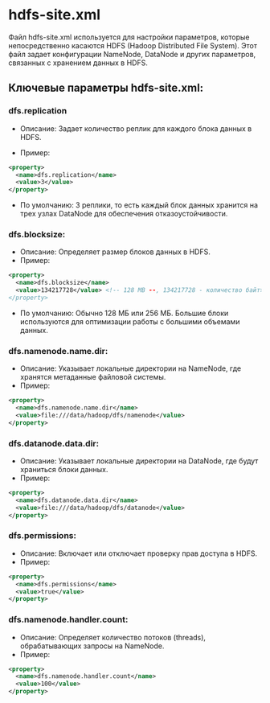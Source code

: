 # hdfs-site.xml
Файл hdfs-site.xml используется для настройки параметров, которые непосредственно касаются HDFS (Hadoop Distributed File System). Этот файл задает конфигурации NameNode, DataNode и других параметров, связанных с хранением данных в HDFS.

## Ключевые параметры hdfs-site.xml:
### dfs.replication

- Описание: Задает количество реплик для каждого блока данных в HDFS.

- Пример:
```xml
<property>
  <name>dfs.replication</name>
  <value>3</value>
</property>
```
- По умолчанию: 3 реплики, то есть каждый блок данных хранится на трех узлах DataNode для обеспечения отказоустойчивости.
### dfs.blocksize:

- Описание: Определяет размер блоков данных в HDFS.
- Пример:
```xml
<property>
  <name>dfs.blocksize</name>
  <value>134217728</value> <!-- 128 MB --, 134217728 - количество байт>
</property>
```
- По умолчанию: Обычно 128 МБ или 256 МБ. Большие блоки используются для оптимизации работы с большими объемами данных.

### dfs.namenode.name.dir:

- Описание: Указывает локальные директории на NameNode, где хранятся метаданные файловой системы.
- Пример:
```xml
<property>
  <name>dfs.namenode.name.dir</name>
  <value>file:///data/hadoop/dfs/namenode</value>
</property>
```
### dfs.datanode.data.dir:

- Описание: Указывает локальные директории на DataNode, где будут храниться блоки данных.
- Пример:
```xml
<property>
  <name>dfs.datanode.data.dir</name>
  <value>file:///data/hadoop/dfs/datanode</value>
</property>
```
### dfs.permissions:

- Описание: Включает или отключает проверку прав доступа в HDFS.
- Пример:
```xml 
<property>
  <name>dfs.permissions</name>
  <value>true</value>
</property>
```
### dfs.namenode.handler.count:

- Описание: Определяет количество потоков (threads), обрабатывающих запросы на NameNode.
- Пример:
```xml
<property>
  <name>dfs.namenode.handler.count</name>
  <value>100</value>
</property>
```